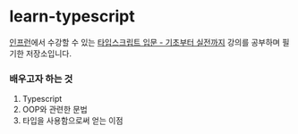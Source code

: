 # learn-typescript
[인프런](https://www.inflearn.com)에서 수강할 수 있는 [타입스크립트 입문 - 기초부터 실전까지](https://inf.run/U8CF) 강의를 공부하며 필기한 저장소입니다.

### 배우고자 하는 것
1. Typescript
2. OOP와 관련한 문법
3. 타입을 사용함으로써 얻는 이점
